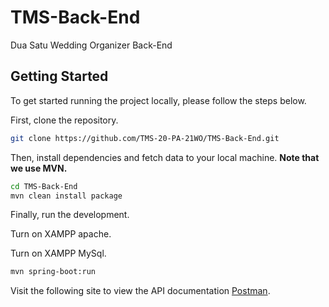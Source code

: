 # TMS-Back-End
Dua Satu Wedding Organizer Back-End

<!-- prettier-ignore-start -->
<!-- markdownlint-disable -->
<!-- ALL-CONTRIBUTORS-BADGE:START - Do not remove or modify this section -->

## Getting Started

To get started running the project locally, please follow the steps below.

First, clone the repository.

```bash
git clone https://github.com/TMS-20-PA-21WO/TMS-Back-End.git
```

Then, install dependencies and fetch data to your local machine. **Note that we use MVN.**

```bash
cd TMS-Back-End
mvn clean install package
```

Finally, run the development.

Turn on XAMPP apache.

Turn on XAMPP MySql.
```bash
mvn spring-boot:run
```

Visit the following site to view the API documentation [Postman](https://documenter.getpostman.com/view/23296306/2s8ZDR75Q3).
